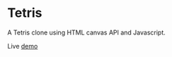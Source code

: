 # Tetris
A Tetris clone using HTML canvas API and Javascript.

Live [demo](http://www.nico-ginocchio.com/tetris/)
